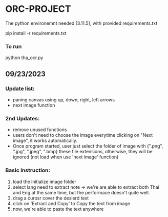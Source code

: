 # ORC-PROJECT
The python environemnt needed [3.11.5], with provided requirements.txt

pip install -r requirements.txt

### To run
python tha_ocr.py

## 09/23/2023
### Update list:
- paning canvas using up, down, right, left arrows
- next image function
### 2nd Updates:
- remove unused functions
- users don't need to choose the image everytime clicking on "Next image", it works automatically.
- Once program started, user just select the folder of image with {".png", ".jpg", ".jpeg", ".bmp} these file extensions, otherwise, they will be ignored (not load when use 'next image' function)
### Basic instruction:
1. load the initialize image folder
2. select lang need to extract
note -> we're are able to extract both Thai and Eng at the same time, but the performace doesn't quite well.
3. drag a curosr cover the desierd text
4. click on 'Extract and Copy' to Copy the text from image
5. now, we're able to paste the text anywhere


